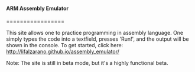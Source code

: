 #### ARM Assembly Emulator
=================

This site allows one to practice programming in assembly language. One simply types the code into a textfield, presses 'Run!', and the output will be shown in the console. To get started, click here: http://lifalzarano.github.io/assembly_emulator/

Note: The site is still in beta mode, but it's a highly functional beta.
